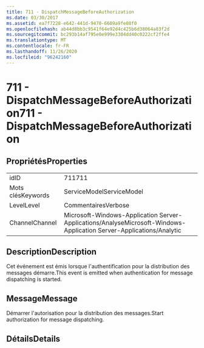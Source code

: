 ```yaml
---
title: 711 - DispatchMessageBeforeAuthorization
ms.date: 03/30/2017
ms.assetid: ea7f7228-e642-441d-9470-6609a9fe08f0
ms.openlocfilehash: ab44d8bb3c9541f64e92d4c425b6d38064a83f2d
ms.sourcegitcommit: bc293b14af795e0e999e3304dd40c0222cf2ffe4
ms.translationtype: MT
ms.contentlocale: fr-FR
ms.lasthandoff: 11/26/2020
ms.locfileid: "96242160"
---
```

# <a name="711---dispatchmessagebeforeauthorization"></a><span data-ttu-id="e6471-102">711 - DispatchMessageBeforeAuthorization</span><span class="sxs-lookup"><span data-stu-id="e6471-102">711 - DispatchMessageBeforeAuthorization</span></span>

## <a name="properties"></a><span data-ttu-id="e6471-103">Propriétés</span><span class="sxs-lookup"><span data-stu-id="e6471-103">Properties</span></span>  
  
|||  
|-|-|  
|<span data-ttu-id="e6471-104">id</span><span class="sxs-lookup"><span data-stu-id="e6471-104">ID</span></span>|<span data-ttu-id="e6471-105">711</span><span class="sxs-lookup"><span data-stu-id="e6471-105">711</span></span>|  
|<span data-ttu-id="e6471-106">Mots clés</span><span class="sxs-lookup"><span data-stu-id="e6471-106">Keywords</span></span>|<span data-ttu-id="e6471-107">ServiceModel</span><span class="sxs-lookup"><span data-stu-id="e6471-107">ServiceModel</span></span>|  
|<span data-ttu-id="e6471-108">Level</span><span class="sxs-lookup"><span data-stu-id="e6471-108">Level</span></span>|<span data-ttu-id="e6471-109">Commentaires</span><span class="sxs-lookup"><span data-stu-id="e6471-109">Verbose</span></span>|  
|<span data-ttu-id="e6471-110">Channel</span><span class="sxs-lookup"><span data-stu-id="e6471-110">Channel</span></span>|<span data-ttu-id="e6471-111">Microsoft-Windows-Application Server-Applications/Analyse</span><span class="sxs-lookup"><span data-stu-id="e6471-111">Microsoft-Windows-Application Server-Applications/Analytic</span></span>|  
  
## <a name="description"></a><span data-ttu-id="e6471-112">Description</span><span class="sxs-lookup"><span data-stu-id="e6471-112">Description</span></span>  

 <span data-ttu-id="e6471-113">Cet événement est émis lorsque l'authentification pour la distribution des messages démarre.</span><span class="sxs-lookup"><span data-stu-id="e6471-113">This event is emitted when authentication for message dispatching is started.</span></span>  
  
## <a name="message"></a><span data-ttu-id="e6471-114">Message</span><span class="sxs-lookup"><span data-stu-id="e6471-114">Message</span></span>  

 <span data-ttu-id="e6471-115">Démarrer l'autorisation pour la distribution des messages.</span><span class="sxs-lookup"><span data-stu-id="e6471-115">Start authorization for message dispatching.</span></span>  
  
## <a name="details"></a><span data-ttu-id="e6471-116">Détails</span><span class="sxs-lookup"><span data-stu-id="e6471-116">Details</span></span>
